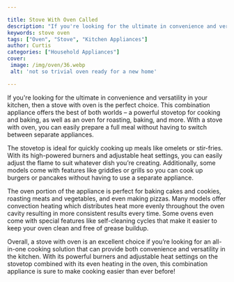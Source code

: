 ```yaml
---

title: Stove With Oven Called
description: "If you're looking for the ultimate in convenience and versatility in your kitchen, then a stove with oven is the perfect choice. T...continue on"
keywords: stove oven
tags: ["Oven", "Stove", "Kitchen Appliances"]
author: Curtis
categories: ["Household Appliances"]
cover: 
 image: /img/oven/36.webp
 alt: 'not so trivial oven ready for a new home'

---
```


If you're looking for the ultimate in convenience and versatility in your kitchen, then a stove with oven is the perfect choice. This combination appliance offers the best of both worlds – a powerful stovetop for cooking and baking, as well as an oven for roasting, baking, and more. With a stove with oven, you can easily prepare a full meal without having to switch between separate appliances.

The stovetop is ideal for quickly cooking up meals like omelets or stir-fries. With its high-powered burners and adjustable heat settings, you can easily adjust the flame to suit whatever dish you’re creating. Additionally, some models come with features like griddles or grills so you can cook up burgers or pancakes without having to use a separate appliance.

The oven portion of the appliance is perfect for baking cakes and cookies, roasting meats and vegetables, and even making pizzas. Many models offer convection heating which distributes heat more evenly throughout the oven cavity resulting in more consistent results every time. Some ovens even come with special features like self-cleaning cycles that make it easier to keep your oven clean and free of grease buildup.

Overall, a stove with oven is an excellent choice if you’re looking for an all-in-one cooking solution that can provide both convenience and versatility in the kitchen. With its powerful burners and adjustable heat settings on the stovetop combined with its even heating in the oven, this combination appliance is sure to make cooking easier than ever before!

